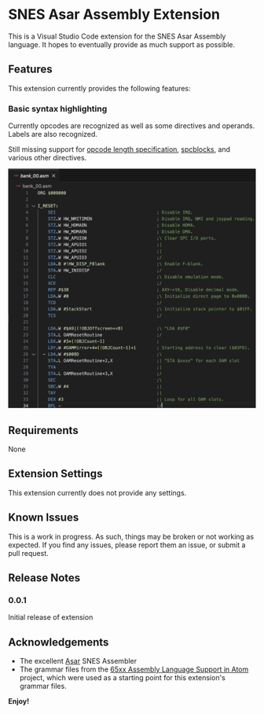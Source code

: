 # SNES Asar Assembly Extension

This is a Visual Studio Code extension for the SNES Asar Assembly
language. It hopes to eventually provide as much support as
possible.

## Features

This extension currently provides the following features:

### Basic syntax highlighting

Currently opcodes are recognized as well as some directives and
operands. Labels are also recognized.

Still missing support for
[opcode length specification](https://rpghacker.github.io/asar/asar_2_beta/arch.html#opcode-length-specification),
[spcblocks](https://rpghacker.github.io/asar/asar_2_beta/arch.html#spcblock),
and various other directives.

![Syntax Highlighting](images/syntax-highlighting.png)

## Requirements

None

## Extension Settings

This extension currently does not provide any settings.

## Known Issues

This is a work in progress. As such, things may be broken or not
working as expected. If you find any issues, please report them
an issue, or submit a pull request.

## Release Notes

### 0.0.1

Initial release of extension

## Acknowledgements

- The excellent [Asar](https://github.com/RPGHacker/asar) SNES
  Assembler
- The grammar files from the
  [65xx Assembly Language Support in Atom](https://github.com/MatthewCallis/language-65asm)
  project, which were used as a starting point for this extension's
  grammar files.

**Enjoy!**
